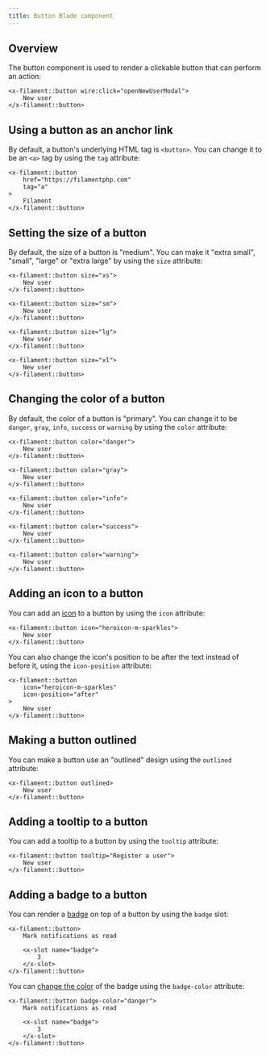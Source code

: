 ```yaml
---
title: Button Blade component
---
```


## Overview

The button component is used to render a clickable button that can perform an action:

```blade
<x-filament::button wire:click="openNewUserModal">
    New user
</x-filament::button>
```

## Using a button as an anchor link

By default, a button's underlying HTML tag is `<button>`. You can change it to be an `<a>` tag by using the `tag` attribute:

```blade
<x-filament::button
    href="https://filamentphp.com"
    tag="a"
>
    Filament
</x-filament::button>
```

## Setting the size of a button

By default, the size of a button is "medium". You can make it "extra small", "small", "large" or "extra large" by using the `size` attribute:

```blade
<x-filament::button size="xs">
    New user
</x-filament::button>

<x-filament::button size="sm">
    New user
</x-filament::button>

<x-filament::button size="lg">
    New user
</x-filament::button>

<x-filament::button size="xl">
    New user
</x-filament::button>
```

## Changing the color of a button

By default, the color of a button is "primary". You can change it to be `danger`, `gray`, `info`, `success` or `warning` by using the `color` attribute:

```blade
<x-filament::button color="danger">
    New user
</x-filament::button>

<x-filament::button color="gray">
    New user
</x-filament::button>

<x-filament::button color="info">
    New user
</x-filament::button>

<x-filament::button color="success">
    New user
</x-filament::button>

<x-filament::button color="warning">
    New user
</x-filament::button>
```

## Adding an icon to a button

You can add an [icon](https://blade-ui-kit.com/blade-icons?set=1#search) to a button by using the `icon` attribute:

```blade
<x-filament::button icon="heroicon-m-sparkles">
    New user
</x-filament::button>
```

You can also change the icon's position to be after the text instead of before it, using the `icon-position` attribute:

```blade
<x-filament::button
    icon="heroicon-m-sparkles"
    icon-position="after"
>
    New user
</x-filament::button>
```

## Making a button outlined

You can make a button use an "outlined" design using the `outlined` attribute:

```blade
<x-filament::button outlined>
    New user
</x-filament::button>
```

## Adding a tooltip to a button

You can add a tooltip to a button by using the `tooltip` attribute:

```blade
<x-filament::button tooltip="Register a user">
    New user
</x-filament::button>
```

## Adding a badge to a button

You can render a [badge](badge) on top of a button by using the `badge` slot:

```blade
<x-filament::button>
    Mark notifications as read
    
    <x-slot name="badge">
        3
    </x-slot>
</x-filament::button>
```

You can [change the color](badge#changing-the-color-of-the-badge) of the badge using the `badge-color` attribute:

```blade
<x-filament::button badge-color="danger">
    Mark notifications as read
    
    <x-slot name="badge">
        3
    </x-slot>
</x-filament::button>
```
